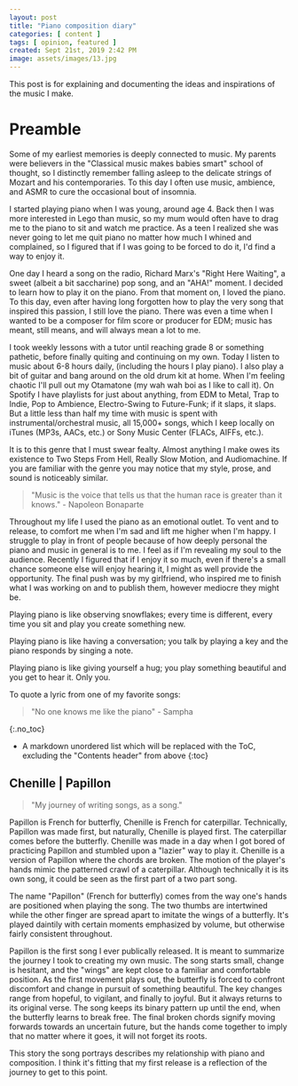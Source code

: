 ```yaml
---
layout: post
title: "Piano composition diary"
categories: [ content ]
tags: [ opinion, featured ]
created: Sept 21st, 2019 2:42 PM
image: assets/images/13.jpg
---
```

This post is for explaining and documenting the ideas and inspirations of the music I make.

# Preamble
Some of my earliest memories is deeply connected to music.
My parents were believers in the "Classical music makes babies smart" school of thought, so I distinctly remember falling asleep to the delicate strings of Mozart and his contemporaries.
To this day I often use music, ambience, and ASMR to cure the occasional bout of insomnia.

I started playing piano when I was young, around age 4.
Back then I was more interested in Lego than music, so my mum would often have to drag me to the piano to sit and watch me practice.
As a teen I realized she was never going to let me quit piano no matter how much I whined and complained, so I figured that if I was going to be forced to do it, I'd find a way to enjoy it.

One day I heard a song on the radio, Richard Marx's "Right Here Waiting", a sweet (albeit a bit saccharine) pop song, and an "AHA!" moment. I decided to learn how to play it on the piano.
From that moment on, I loved the piano. To this day, even after having long forgotten how to play the very song that inspired this passion, I still love the piano.
There was even a time when I wanted to be a composer for film score or producer for EDM; music has meant, still means, and will always mean a lot to me.

I took weekly lessons with a tutor until reaching grade 8 or something pathetic, before finally quiting and continuing on my own.
Today I listen to music about 6-8 hours daily, (including the hours I play piano).
I also play a bit of guitar and bang around on the old drum kit at home. When I'm feeling chaotic I'll pull out my Otamatone (my wah wah boi as I like to call it).
On Spotify I have playlists for just about anything, from EDM to Metal, Trap to Indie, Pop to Ambience, Electro-Swing to Future-Funk; if it slaps, it slaps.
But a little less than half my time with music is spent with instrumental/orchestral music, all 15,000+ songs, which I keep locally on iTunes (MP3s, AACs, etc.) or Sony Music Center (FLACs, AIFFs, etc.).

It is to this genre that I must swear fealty. Almost anything I make owes its existence to Two Steps From Hell, Really Slow Motion, and Audiomachine.
If you are familiar with the genre you may notice that my style, prose, and sound is noticeably similar.

> "Music is the voice that tells us that the human race is greater than it knows." - Napoleon Bonaparte

Throughout my life I used the piano as an emotional outlet. To vent and to release, to comfort me when I'm sad and lift me higher when I'm happy.
I struggle to play in front of people because of how deeply personal the piano and music in general is to me. I feel as if I'm revealing my soul to the audience.
Recently I figured that if I enjoy it so much, even if there's a small chance someone else will enjoy hearing it, I might as well provide the opportunity.
The final push was by my girlfriend, who inspired me to finish what I was working on and to publish them, however mediocre they might be.

Playing piano is like observing snowflakes; every time is different, every time you sit and play you create something new.

Playing piano is like having a conversation; you talk by playing a key and the piano responds by singing a note.

Playing piano is like giving yourself a hug; you play something beautiful and you get to hear it. Only you.

To quote a lyric from one of my favorite songs:

> "No one knows me like the piano" - Sampha


{:.no_toc}

* A markdown unordered list which will be replaced with the ToC, excluding the "Contents header" from above
  {:toc}

## Chenille | Papillon
> "My journey of writing songs, as a song."

Papillon is French for butterfly, Chenille is French for caterpillar.
Technically, Papillon was made first, but naturally, Chenille is played first. The caterpillar comes before the butterfly.
Chenille was made in a day when I got bored of practicing Papillon and stumbled upon a "lazier" way to play it.
Chenille is a version of Papillon where the chords are broken. The motion of the player's hands mimic the patterned crawl of a caterpillar.
Although technically it is its own song, it could be seen as the first part of a two part song.

The name "Papillon" (French for butterfly) comes from the way one's hands are positioned when playing the song.
The two thumbs are intertwined while the other finger are spread apart to imitate the wings of a butterfly.
It's played daintily with certain moments emphasized by volume, but otherwise fairly consistent throughout.

Papillon is the first song I ever publically released. It is meant to summarize the journey I took to creating my own music.
The song starts small, change is hesitant, and the "wings" are kept close to a familiar and comfortable position.
As the first movement plays out, the butterfly is forced to confront discomfort and change in pursuit of something beautiful.
The key changes range from hopeful, to vigilant, and finally to joyful. But it always returns to its original verse.
The song keeps its binary pattern up until the end, when the butterfly learns to break free.
The final broken chords signify moving forwards towards an uncertain future, but the hands come together to imply that no matter where it goes, it will not forget its roots.

This story the song portrays describes my relationship with piano and composition.
I think it's fitting that my first release is a reflection of the journey to get to this point.

